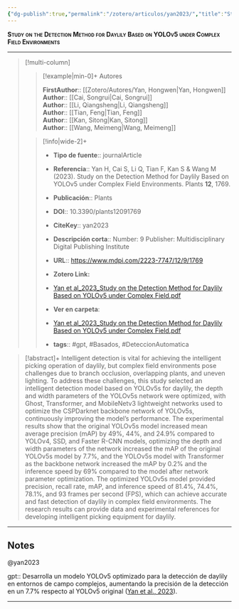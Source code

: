 ```yaml
---
{"dg-publish":true,"permalink":"/zotero/articulos/yan2023/","title":"Study on the Detection Method for Daylily Based on YOLOv5 under Complex Field Environments","tags":["#zotero"]}
---
```



<span style="font-variant:small-caps; font-weight: bold;">Study on the Detection Method for Daylily Based on YOLOv5 under Complex Field Environments</span>

---


> [!multi-column]
>
>> [!example|min-0]+ Autores
>> 
>> **FirstAuthor**:: [[Zotero/Autores/Yan, Hongwen\|Yan, Hongwen]]  
>> **Author**:: [[Cai, Songrui\|Cai, Songrui]]  
>> **Author**:: [[Li, Qiangsheng\|Li, Qiangsheng]]  
>> **Author**:: [[Tian, Feng\|Tian, Feng]]  
>> **Author**:: [[Kan, Sitong\|Kan, Sitong]]  
>> **Author**:: [[Wang, Meimeng\|Wang, Meimeng]]  
 >
>
>> [!info|wide-2]+
>>
>> - **Tipo de fuente**:: journalArticle
>> - **Referencia**:: Yan H, Cai S, Li Q, Tian F, Kan S & Wang M (2023). Study on the Detection Method for Daylily Based on YOLOv5 under Complex Field Environments. Plants **12**, 1769.
>> - **Publicación**:: Plants
>> - **DOI**:: 10.3390/plants12091769
>> - **CiteKey**:: yan2023
>> - **Descripción corta**:: Number: 9
Publisher: Multidisciplinary Digital Publishing Institute
>> - **URL**:: https://www.mdpi.com/2223-7747/12/9/1769
>> - **Zotero Link:** 
>> - [Yan et al_2023_Study on the Detection Method for Daylily Based on YOLOv5 under Complex Field.pdf](zotero://select/library/items/HAECIFNU)
>>
>> - **Ver en carpeta**: 
>> - [Yan et al_2023_Study on the Detection Method for Daylily Based on YOLOv5 under Complex Field.pdf](file://J:\OneDrive\Articulos\Yan%20et%20al_2023_Study%20on%20the%20Detection%20Method%20for%20Daylily%20Based%20on%20YOLOv5%20under%20Complex%20Field.pdf)
>> - **tags**:: #gpt, #Basados, #DeteccionAutomatica



> [!abstract]+ 
>Intelligent detection is vital for achieving the intelligent picking operation of daylily, but complex field environments pose challenges due to branch occlusion, overlapping plants, and uneven lighting. To address these challenges, this study selected an intelligent detection model based on YOLOv5s for daylily, the depth and width parameters of the YOLOv5s network were optimized, with Ghost, Transformer, and MobileNetv3 lightweight networks used to optimize the CSPDarknet backbone network of YOLOv5s, continuously improving the model’s performance. The experimental results show that the original YOLOv5s model increased mean average precision (mAP) by 49%, 44%, and 24.9% compared to YOLOv4, SSD, and Faster R-CNN models, optimizing the depth and width parameters of the network increased the mAP of the original YOLOv5s model by 7.7%, and the YOLOv5s model with Transformer as the backbone network increased the mAP by 0.2% and the inference speed by 69% compared to the model after network parameter optimization. The optimized YOLOv5s model provided precision, recall rate, mAP, and inference speed of 81.4%, 74.4%, 78.1%, and 93 frames per second (FPS), which can achieve accurate and fast detection of daylily in complex field environments. The research results can provide data and experimental references for developing intelligent picking equipment for daylily.


--- 

## Notes

@yan2023

gpt:: Desarrolla un modelo YOLOv5 optimizado para la detección de daylily en entornos de campo complejos, aumentando la precisión de la detección en un 7.7% respecto al YOLOv5 original ([Yan et al., 2023](zotero://select/library/items/RP97U3RW)).






---







